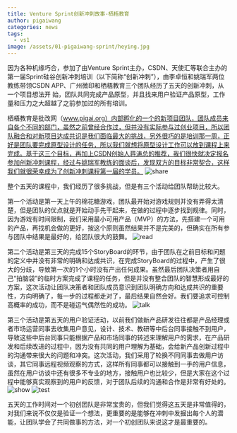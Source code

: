 ```yaml
---
title: Venture Sprint创新冲刺故事-栖梧教育
author: pigaiwang
categories: news
tags:
  - vs1
image: /assets/01-pigaiwang-sprint/heying.jpg
---
```

因为各种机缘巧合，参加了由Venture Sprint主办，CSDN、天使汇等联合主办的第一届Sprint硅谷创新冲刺培训（以下简称“创新冲刺”），由李卓恒和姚瑞军两位教练带领CSDN APP、广州微印和栖梧教育三个团队经历了五天的创新冲刺，从一个项目想法开 始，团队共同完成产品原型，并且找来用户验证产品原型，工作量和压力之大超越了之前参加过的所有培训。

栖梧教育是批改网（www.pigai.org）内部孵化的一个的新项目团队，团队成员来自各个不同的部门，虽然之前曾经合作过，但并没有实际参与过创业项目，所以团队融合和对新项目达成共识是我们面临最大的挑战，另外很巧的是培训那一周，正好是团队要完成原型设计的任务，所以我们就想将原型设计工作可以放到课程上来完成。基于这三个目标，再加上CSDN创始人蒋涛总的推荐，我们很快就决定报名参加创新冲刺课程，经过与姚瑞军教练的面谈后，发现双方的目标非常契合，这样我们就很荣幸成为了创新冲刺课程第一届的学员。
![share](/assets/2019/01-pigaiwang-sprint/1-share.jpg)

整个五天的课程中，我们经历了很多挑战，但是有三个活动给团队帮助比较大。

第一个活动是第一天上午的棉花糖游戏，团队最开始对游戏规则并没有弄得太清楚，但是团队的优点就是开始动手先干起来，在做的过程中逐步找到规律。同时，因为游戏有时间限制，我们采用最小可用产品（MVP）的方法，先搭建一个可用的产品，再找机会做的更好，按这个原则虽然结果并不是完美的，但确实在所有参与团队中结果是最好的，给团队很大的鼓舞。
![read](/assets/2019/01-pigaiwang-sprint/2-read.jpg)

第二个活动是第三天的完成15个StoryBoard的环节，由于团队在之前目标和问题的定义中并没有非常的明确和达成共识，在完成StoryBoard的过程中，产生了很大的分歧，导致第一次的1个小时没有产出任何成果。虽然最后团队决策者用自己“拍脑袋”的临时方案完成了课程的任务，但是并没有整合团队的智慧形成最好的方案，这次活动让团队决策者和团队成员意识到团队明确方向和达成共识的重要性，方向明确了，每一步的过程都走对了，最后结果自然会好。我们要追求可控制高概率的成功，而不是碰运气偶然性的成功。
![talk](/assets/2019/01-pigaiwang-sprint/3-talk.jpg)

第三个活动是第五天的用户验证活动，以前我们做新产品研发往往都是产品经理或者市场运营同事去收集用户意见，设计、技术、教研等中后台同事接触不到用户，导致这些中后台同事只能根据产品和市场同事的转述来理解用户的需求，在产品研发和后续改进的过程中，因为没有共同的用户理解为基础，会给新产品创新过程中的沟通带来很大的问题和冲突。这次活动，我们采用了轮换不同同事去做用户访谈，其它同事远程视频观察的方式，这样所有同事都可以接触到一手的用户信息，虽然在用户访谈中还有很多不专业的地方，接触用户也比较少，但是大家在这个过程中能够真实观察到的用户的反馈，对于团队后续的沟通和合作是非常有好处的。
![show](/assets/2019/01-pigaiwang-sprint/4-show.jpg)
![test](/assets/2019/01-pigaiwang-sprint/5-test.jpg)

五天的工作时间对一个初创团队是非常宝贵的，但我们觉得这五天是非常值得的，对我们来说不仅仅是验证一个想法，更重要的是能够在冲刺中发掘出每个人的潜能，让团队学会了共同做事的方法，对一个初创团队来说这才是最重要的。
